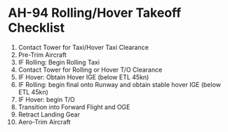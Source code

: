 # AH-94 Rolling/Hover Takeoff Checklist

1. Contact Tower for Taxi/Hover Taxi Clearance
2. Pre-Trim Aircraft
3. IF Rolling: Begin Rolling Taxi
4. Contact Tower for Rolling or Hover T/O Clearance
5. IF Hover: Obtain Hover IGE (below ETL 45kn)
6. IF Rolling: begin final onto Runway and obtain stable hover IGE (below ETL 45kn)
7. IF Hover: begin T/O
8. Transition into Forward Flight and OGE
9. Retract Landing Gear
10. Aero-Trim Aircraft

